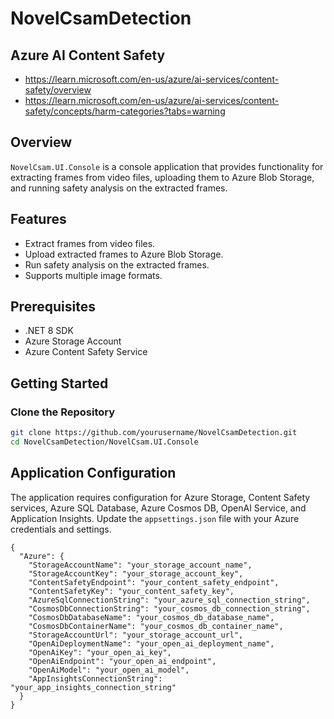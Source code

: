 # NovelCsamDetection

## Azure AI Content Safety
- https://learn.microsoft.com/en-us/azure/ai-services/content-safety/overview
- https://learn.microsoft.com/en-us/azure/ai-services/content-safety/concepts/harm-categories?tabs=warning

## Overview

`NovelCsam.UI.Console` is a console application that provides functionality for extracting frames from video files, uploading them to Azure Blob Storage, and running safety analysis on the extracted frames.

## Features

- Extract frames from video files.
- Upload extracted frames to Azure Blob Storage.
- Run safety analysis on the extracted frames.
- Supports multiple image formats.

## Prerequisites

- .NET 8 SDK
- Azure Storage Account
- Azure Content Safety Service

## Getting Started

### Clone the Repository

```sh
git clone https://github.com/yourusername/NovelCsamDetection.git
cd NovelCsamDetection/NovelCsam.UI.Console
```


## Application Configuration

The application requires configuration for Azure Storage, Content Safety services, Azure SQL Database, Azure Cosmos DB, OpenAI Service, and Application Insights. Update the `appsettings.json` file with your Azure credentials and settings.

```
{
  "Azure": {
    "StorageAccountName": "your_storage_account_name",
    "StorageAccountKey": "your_storage_account_key",
    "ContentSafetyEndpoint": "your_content_safety_endpoint",
    "ContentSafetyKey": "your_content_safety_key",
    "AzureSqlConnectionString": "your_azure_sql_connection_string",
    "CosmosDbConnectionString": "your_cosmos_db_connection_string",
    "CosmosDbDatabaseName": "your_cosmos_db_database_name",
    "CosmosDbContainerName": "your_cosmos_db_container_name",
    "StorageAccountUrl": "your_storage_account_url",
    "OpenAiDeploymentName": "your_open_ai_deployment_name",
    "OpenAiKey": "your_open_ai_key",
    "OpenAiEndpoint": "your_open_ai_endpoint",
    "OpenAiModel": "your_open_ai_model",
    "AppInsightsConnectionString": "your_app_insights_connection_string"
  }
}
```
